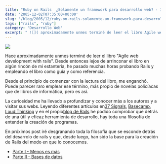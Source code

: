 ```yaml
---
title: "Ruby on Rails  ¿Solamente un framework para desarrollo web? - Introducción"
date: '2005-12-02T07:35:00+00:00'
slug: '/blog/2005/12/ruby-on-rails-solamente-un-framework-para-desarrollo-web-introduccin'
tags: ["rails", "ruby"]
category: 'Desarrollo Web'
excerpt: " ![]( aproximadamente unmes terminé de leer el libro Agile web development with rails. Desde entonces lejos de arrinconar el libro en ..."
---
```

 ![](http://jorgegorka.files.wordpress.com/rails_logo_remix.gif)

Hace aproximadamente unmes terminé de leer el libro "Agile web development with rails". Desde entonces lejos de arrinconar el libro en algún rincón de mi estantería, he pasado muchas horas probando Rails y empleando el libro como guía y como referencia.

Desde el principio de comenzar con la lectura del libro, me enganchó. Puede parecer raro emplear ese término, más propio de novelas policíacas que de libros de informática, pero es así.

La curiosidad me ha llevado a profundizar y conocer más a los autores y a visitar sus webs. Leyendo diferentes artículos en[37 Signals](http://www.37signals.com/), [Basecamp](http://www.basecamphq.com/), [Loud Thinking](http://www.loudthinking.com/) y en el propio[blog de Rails](http://weblog.rubyonrails.com/) he podido comprobar que detrás de una útil y eficaz herramienta de desarrollo, hay toda una filosofía de entender la creación de programas.

En próximos post iré desgranando toda la filosofía que se esconde detrás del desarrolo de rails y que, desde luego, han sido la base para la creación de Rails del modo en que lo conocemos.

- [Parte I - Menos es más](http://www.riojasoft.com/articles/2005/12/15/ruby-on-rails-menos-es-m%E1s+-parte-i)
- [Parte II - Bases de datos](http://www.riojasoft.com/articles/2006/01/04/ruby-on-rails-bases-de-datos-parte-ii)
